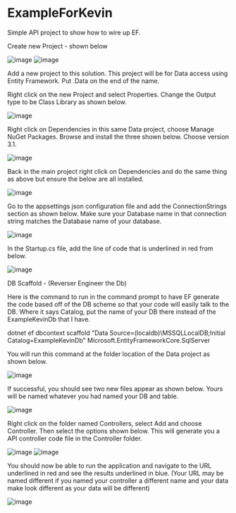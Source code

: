# ExampleForKevin
Simple API project to show how to wire up EF.


Create new Project - shown below


![image](https://user-images.githubusercontent.com/12174036/99689078-84e2af00-2a54-11eb-8607-e4342392292f.png)
![image](https://user-images.githubusercontent.com/12174036/99689304-d3904900-2a54-11eb-83c8-11c67698497c.png)


Add a new project to this solution. This project will be for Data access using Entity Framework. Put .Data on the end of the name. 

Right click on the new Project and select Properties. Change the Output type to be Class Library as shown below. 

![image](https://user-images.githubusercontent.com/12174036/99689794-6a5d0580-2a55-11eb-9259-7ed33d199000.png)

Right click on Dependencies in this same Data project, choose Manage NuGet Packages. Browse and install the three shown below. Choose version 3.1.

![image](https://user-images.githubusercontent.com/12174036/99690102-bf991700-2a55-11eb-9fd7-ebdffd88155b.png)

Back in the main project right click on Dependencies and do the same thing as above but ensure the below are all installed. 

![image](https://user-images.githubusercontent.com/12174036/99690471-33d3ba80-2a56-11eb-918d-020e66d1a620.png)

Go to the appsettings json configuration file and add the ConnectionStrings section as shown below. Make sure your Database name in that connection string matches the Database name of your database.

![image](https://user-images.githubusercontent.com/12174036/99690623-5bc31e00-2a56-11eb-98f1-0f08079c8966.png)

In the Startup.cs file, add the line of code that is underlined in red from below. 

![image](https://user-images.githubusercontent.com/12174036/99690972-b2c8f300-2a56-11eb-9357-6dc103a48929.png)

DB Scaffold - (Reverser Engineer the Db)

Here is the command to run in the command prompt to have EF generate the code based off of the DB scheme so that your code will easily talk to the DB. Where it says Catalog, put the name of your DB there instead of the ExampleKevinDb that I have.

dotnet ef dbcontext scaffold "Data Source=(localdb)\MSSQLLocalDB;Initial Catalog=ExampleKevinDb" Microsoft.EntityFrameworkCore.SqlServer

You will run this command at the folder location of the Data project as shown below. 

![image](https://user-images.githubusercontent.com/12174036/99691709-82ce1f80-2a57-11eb-98c6-2204e4d93a79.png)

If successful, you should see two new files appear as shown below. Yours will be named whatever you had named your DB and table. 

![image](https://user-images.githubusercontent.com/12174036/99691870-ad1fdd00-2a57-11eb-9980-174b5c24eaba.png)

Right click on the folder named Controllers, select Add and choose Controller. Then select the options shown below. This will generate you a API controller code file in the Controller folder. 

![image](https://user-images.githubusercontent.com/12174036/99692558-70a0b100-2a58-11eb-920a-299c8848807c.png)
![image](https://user-images.githubusercontent.com/12174036/99692788-acd41180-2a58-11eb-9998-53bc856ff170.png)


You should now be able to run the application and navigate to the URL underlined in red and see the results underlined in blue. (Your URL may be named different if you named your controller a different name and your data make look different as your data will be different)

![image](https://user-images.githubusercontent.com/12174036/99692170-ff60fe00-2a57-11eb-8067-140b3242a134.png)
